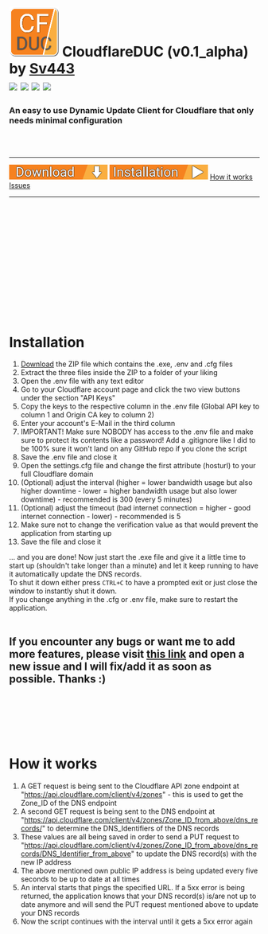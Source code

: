 
# [![](icons/icon_100x100.png)](https://github.com/Sv443/CloudflareDUC/) CloudflareDUC (v0.1_alpha) by [Sv443](https://sv443.net/)<br>[![](https://img.shields.io/github/license/Sv443/CloudflareDUC.svg?style=flat-square)](https://github.com/Sv443/CloudflareDUC/blob/master/LICENSE) ![](https://img.shields.io/badge/documentation-full-green.svg?style=flat-square) [![](https://img.shields.io/github/issues/Sv443/CloudflareDUC.svg?style=flat-square)](https://github.com/Sv443/CloudflareDUC/issues) [![](https://img.shields.io/github/stars/Sv443/CloudflareDUC.svg?style=flat-square)](https://github.com/Sv443/CloudflareDUC/)
### An easy to use Dynamic Update Client for Cloudflare that only needs minimal configuration

<br><br>

---
[![](icons/download_button.png)](https://github.com/Sv443/CloudflareDUC/raw/master/compiled/CloudflareDUC%20(v0.1_alpha)%20by%20Sv443.zip) [![](icons/installation_button.png)](#installation) [How it works](#how-it-works) [Issues](https://github.com/Sv443/CloudflareDUC/issues)

---

<br><br><br><br><br><br><br><br><br><br><br><br><br>

# Installation

1. [Download](#) the ZIP file which contains the .exe, .env and .cfg files
2. Extract the three files inside the ZIP to a folder of your liking
3. Open the .env file with any text editor
4. Go to your Cloudflare account page and click the two view buttons under the section "API Keys"
5. Copy the keys to the respective column in the .env file (Global API key to column 1 and Origin CA key to column 2)
6. Enter your account's E-Mail in the third column
7. IMPORTANT! Make sure NOBODY has access to the .env file and make sure to protect its contents like a password! Add a .gitignore like I did to be 100% sure it won't land on any GitHub repo if you clone the script
8. Save the .env file and close it
9. Open the settings.cfg file and change the first attribute (hosturl) to your full Cloudflare domain
10. (Optional) adjust the interval (higher = lower bandwidth usage but also higher downtime - lower = higher bandwidth usage but also lower downtime) - recommended is 300 (every 5 minutes)
11. (Optional) adjust the timeout (bad internet connection = higher - good internet connection - lower) - recommended is 5
12. Make sure not to change the verification value as that would prevent the application from starting up
13. Save the file and close it  

... and you are done! Now just start the .exe file and give it a little time to start up (shouldn't take longer than a minute) and let it keep running to have it automatically update the DNS records.  
To shut it down either press `CTRL+C` to have a prompted exit or just close the window to instantly shut it down.  
If you change anything in the .cfg or .env file, make sure to restart the application.  
<br>
## If you encounter any bugs or want me to add more features, please visit [this link](https://github.com/Sv443/CloudflareDUC/issues) and open a new issue and I will fix/add it as soon as possible. Thanks :)

<br><br><br><br><br>

# How it works

1. A GET request is being sent to the Cloudflare API zone endpoint at "https://api.cloudflare.com/client/v4/zones" - this is used to get the Zone_ID of the DNS endpoint
2. A second GET request is being sent to the DNS endpoint at "https://api.cloudflare.com/client/v4/zones/Zone_ID_from_above/dns_records/" to determine the DNS_Identifiers of the DNS records
3. These values are all being saved in order to send a PUT request to "https://api.cloudflare.com/client/v4/zones/Zone_ID_from_above/dns_records/DNS_Identifier_from_above" to update the DNS record(s) with the new IP address
4. The above mentioned own public IP address is being updated every five seconds to be up to date at all times
5. An interval starts that pings the specified URL. If a 5xx error is being returned, the application knows that your DNS record(s) is/are not up to date anymore and will send the PUT request mentioned above to update your DNS records
6. Now the script continues with the interval until it gets a 5xx error again